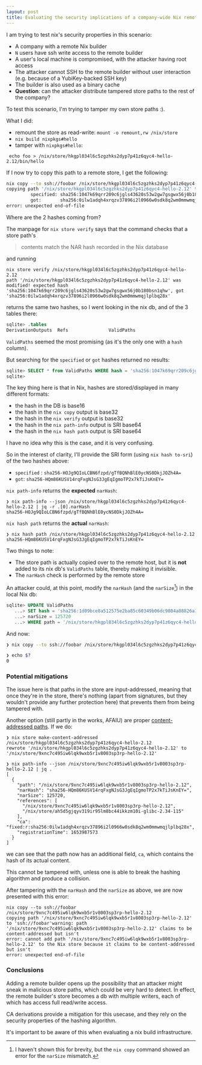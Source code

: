 ```yaml
---
layout: post
title: Evaluating the security implications of a company-wide Nix remote builder
---
```


I am trying to test nix's security properties in this scenario:

- A company with a remote Nix builder
- `N` users have ssh write access to the remote builder
- A user's local machine is compromised, with the attacker having root access
- The attacker cannot SSH to the remote builder without user interaction (e.g. because of a YubiKey-backed SSH key)
- The builder is also used as a binary cache
- **Question**: can the attacker distribute tampered store paths to the rest of the company?

To test this scenario, I'm trying to tamper my own store paths :).

What I did:

- remount the store as read-write: `mount -o remount,rw /nix/store`
- `nix build nixpkgs#hello`
- tamper with `nixpkgs#hello`:

```
 echo foo > /nix/store/hkgpl034l6c5zgzhks2dyp7p41z6qyc4-hello-2.12/bin/hello
```

If I now try to copy this path to a remote store, I get the following:

```sh
nix copy --to ssh://foobar /nix/store/hkgpl034l6c5zgzhks2dyp7p41z6qyc4-hello-2.12 
copying path '/nix/store/hkgpl034l6c5zgzhks2dyp7p41z6qyc4-hello-2.12' to 'ssh://foobar'error: hash mismatch importing path '/nix/store/hkgpl034l6c5zgzhks2dyp7p41z6qyc4-hello-2.12';
         specified: sha256:1047k69qrr209c6jgls43620s53w2gw7gsgwx56j0b180bsn1qhw
         got:       sha256:0ilw1adqh4xrqzv37896i2l0966w0sdk8q2wm0mmwmqjlplbq28x
error: unexpected end-of-file
```

Where are the 2 hashes coming from? 

The manpage for `nix store verify` says that the command checks that a store path's

> contents match the NAR hash recorded in the Nix database

and running 

```
nix store verify /nix/store/hkgpl034l6c5zgzhks2dyp7p41z6qyc4-hello-2.12 
path '/nix/store/hkgpl034l6c5zgzhks2dyp7p41z6qyc4-hello-2.12' was modified! expected hash 'sha256:1047k69qrr209c6jgls43620s53w2gw7gsgwx56j0b180bsn1qhw', got 'sha256:0ilw1adqh4xrqzv37896i2l0966w0sdk8q2wm0mmwmqjlplbq28x'
```

returns the same two hashes, so I went looking in the nix db, and of the 3 tables there:

```sql
sqlite> .tables
DerivationOutputs  Refs               ValidPaths  
```

`ValidPaths` seemed the most promising (as it's the only one with a `hash` column).

But searching for the `specified` or `got` hashes returned no results:

```sql
sqlite> SELECT * from ValidPaths WHERE hash = 'sha256:1047k69qrr209c6jgls43620s53w2gw7gsgwx56j0b180bsn1qhw' OR hash = 'sha256:0ilw1adqh4xrqzv37896i2l0966w0sdk8q2wm0mmwmqjlplbq28x';
sqlite> 
```

The key thing here is that in Nix, hashes are stored/displayed in many different formats:

- the hash in the DB is base16
- the hash in the `nix copy` output is base32
- the hash in the `nix verify` output is base32
- the hash in the `nix path-info` output is SRI base64
- the hash in the `nix hash path` output is SRI base64

I have no idea why this is the case, and it is very confusing.

So in the interest of clarity, I'll provide the SRI form (using `nix hash to-sri`) of the two hashes above:

- `specified` : `sha256-HOJg9QIoLCBN6fzpd/gTfBQNhBlE0ycNS0DkjJOZh4A=`
- `got`: `sha256-HQm86KUSV14rqFxgNJsG3JgEqIgmoTP2x7kTiJsKnEY=`

`nix path-info` returns the **expected** `narHash`:

```
❯ nix path-info --json /nix/store/hkgpl034l6c5zgzhks2dyp7p41z6qyc4-hello-2.12 | jq -r .[0].narHash
sha256-HOJg9QIoLCBN6fzpd/gTfBQNhBlE0ycNS0DkjJOZh4A=
```


`nix hash path` returns the **actual** `narHash`:

```
❯ nix hash path /nix/store/hkgpl034l6c5zgzhks2dyp7p41z6qyc4-hello-2.12
sha256-HQm86KUSV14rqFxgNJsG3JgEqIgmoTP2x7kTiJsKnEY=
```

Two things to note:

- The store path is actually copied over to the remote host, but it is **not** added to its nix db's `ValidPaths` table, thereby making it invisible.
- The `narHash` check is performed by the remote store

An attacker could, at this point, modify the `narHash` (and the `narSize`[^0]) in the local Nix db:

```sql
sqlite> UPDATE ValidPaths
   ...> SET hash = 'sha256:1d09bce8a512575e2ba85c60349b06dc9804a88826a133f6c7b913889b0a9c46',
   ...> narSize = 125720
   ...> WHERE path = '/nix/store/hkgpl034l6c5zgzhks2dyp7p41z6qyc4-hello-2.12';
```

And now:

```bash
❯ nix copy --to ssh://foobar /nix/store/hkgpl034l6c5zgzhks2dyp7p41z6qyc4-hello-2.12 

❯ echo $?
0
```

### Potential mitigations

The issue here is that paths in the store are input-addressed, meaning that
once they're in the store, there's nothing (apart from signatures, but they
wouldn't provide any further protection here) that prevents them from being
tampered with.

Another option (still partly in the works, AFAIU) are proper [content-addressed
paths](https://github.com/tweag/rfcs/blob/cas-rfc/rfcs/0062-content-addressed-paths.md).
If we do:

```
❯ nix store make-content-addressed /nix/store/hkgpl034l6c5zgzhks2dyp7p41z6qyc4-hello-2.12
rewrote '/nix/store/hkgpl034l6c5zgzhks2dyp7p41z6qyc4-hello-2.12' to '/nix/store/9xnc7c495iw6lqk9wxb5r1v8003sp3rp-hello-2.12'

❯ nix path-info --json /nix/store/9xnc7c495iw6lqk9wxb5r1v8003sp3rp-hello-2.12 | jq .
[
  {
    "path": "/nix/store/9xnc7c495iw6lqk9wxb5r1v8003sp3rp-hello-2.12",
    "narHash": "sha256-HQm86KUSV14rqFxgNJsG3JgEqIgmoTP2x7kTiJsKnEY=",
    "narSize": 125720,
    "references": [
      "/nix/store/9xnc7c495iw6lqk9wxb5r1v8003sp3rp-hello-2.12",
      "/nix/store/ah5d5gjqyv319ir95lm8bc44ikkzm10i-glibc-2.34-115"
    ],
    "ca": "fixed:r:sha256:0ilw1adqh4xrqzv37896i2l0966w0sdk8q2wm0mmwmqjlplbq28x",
    "registrationTime": 1653987573
  }
]
```

we can see that the path now has an additional field, `ca`, which contains the hash of its actual content.

This cannot be tampered with, unless one is able to break the hashing algorithm and produce a collision.

After tampering with the `narHash` and the `narSize` as above, we are now presented with this error:

```
nix copy --to ssh://foobar /nix/store/9xnc7c495iw6lqk9wxb5r1v8003sp3rp-hello-2.12
copying path '/nix/store/9xnc7c495iw6lqk9wxb5r1v8003sp3rp-hello-2.12' to 'ssh://foobar'warning: path '/nix/store/9xnc7c495iw6lqk9wxb5r1v8003sp3rp-hello-2.12' claims to be content-addressed but isn't
error: cannot add path '/nix/store/9xnc7c495iw6lqk9wxb5r1v8003sp3rp-hello-2.12' to the Nix store because it claims to be content-addressed but isn't
error: unexpected end-of-file
```

### Conclusions

Adding a remote builder opens up the possibility that an attacker might sneak
in malicious store paths, which could be very hard to detect. In effect, the
remote builder's store becomes a db with multiple writers, each of which
has access full read/write access.

CA derivations provide a mitigation for this usecase, and they rely on the security properties of the hashing algorithm.

It's important to be aware of this when evaluating a nix build infrastructure.

[^0]: I haven't shown this for brevity, but the `nix copy` command showed an error for the `narSize` mismatch.
